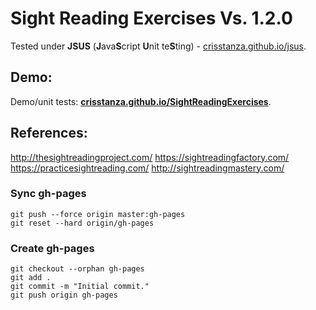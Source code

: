 # Sight Reading Exercises Vs. 1.2.0

Tested under <b>JSUS</b> (<b>J</b>ava<b>S</b>cript <b>U</b>nit te<b>S</b>ting) - <a href="http://crisstanza.github.io/jsus/" target="_blank">crisstanza.github.io/jsus</a>.



## Demo:

Demo/unit tests: <a href="http://crisstanza.github.io/SightReadingExercises/" target="_blank"><b>crisstanza.github.io/SightReadingExercises</b></a>.



## References:

http://thesightreadingproject.com/
https://sightreadingfactory.com/
https://practicesightreading.com/
http://sightreadingmastery.com/



### Sync gh-pages

```
git push --force origin master:gh-pages
git reset --hard origin/gh-pages
```


### Create gh-pages

```
git checkout --orphan gh-pages
git add .
git commit -m "Initial commit."
git push origin gh-pages
```
